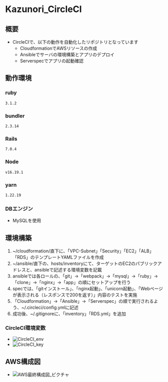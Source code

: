 # Kazunori_CircleCI

## 概要

- CircleCIで、以下の動作を自動化したリポジトリとなっています
  - CloudformationでAWSリソースの作成
  - Ansibleでサーバの環境構築とアプリのデプロイ
  - Serverspecでアプリの起動確認

## 動作環境

### ruby
```
3.1.2
```

### bundler
```
2.3.14
```

### Rails
```
7.0.4
```

### Node
```
v16.19.1
```

### yarn
```
1.22.19
```

### DBエンジン
- MySQLを使用

## 環境構築
1. ~/cloudformation/直下に、「VPC-Subnet」「Security」「EC2」「ALB」「RDS」のテンプレートYAMLファイルを作成
2. ~/ansible/直下の、hosts/inventoryにて、ターゲットのEC2のパブリックアドレスと、ansibleで記述する環境変数を記載
3. ansibleでは各ロールの、「git」→「webpack」→「mysql」→「ruby」→「clone」→「nginx」→「app」の順にセットアップを行う
4. specでは、「gitインストール」、「nginx起動」、「unicorn起動」、「Webページが表示される（レスポンスで200を返す）」内容のテストを実施
5. 「Cloudformation」→「Ansible」→「Serverspec」の順で実行されるよう、~/.circleci/config.ymlに記述
6. 成功後、~/.gitignoreに、「inventory」「RDS.yml」を追加

### CircleCI環境変数
- ![CircleCI_env](https://user-images.githubusercontent.com/116282189/219875270-d38f4fad-7436-454f-94a6-a402ccded95f.jpg)
- ![CircleCI_key](https://user-images.githubusercontent.com/116282189/219875615-c04605f2-28f8-42fb-8d43-19cf316f0362.jpg)


## AWS構成図
- ![AWS最終構成図_ピクチャ](https://user-images.githubusercontent.com/116282189/219875723-fde9aec9-bcc9-49a4-a0ca-1d20898ad337.jpg)
 
